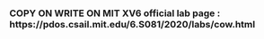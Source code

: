 <h3> COPY ON WRITE  ON MIT XV6
official lab page : https://pdos.csail.mit.edu/6.S081/2020/labs/cow.html
